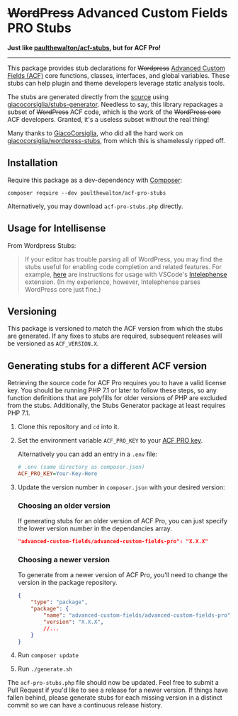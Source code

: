 # ~~WordPress~~ Advanced Custom Fields PRO Stubs

**Just like [paulthewalton/acf-stubs](https://github.com/paulthewalton/acf-stubs), but for ACF Pro!**

---

This package provides stub declarations for ~~Wordpress~~ [Advanced Custom Fields (ACF)](https://wordpress.org/) core functions, classes, interfaces, and global variables. These stubs can help plugin and theme developers leverage static analysis tools.

The stubs are generated directly from the [source](https://wpackagist.org/search?q=advanced-custom-fields&type=plugin&search=) using [giacocorsiglia/stubs-generator](https://github.com/GiacoCorsiglia/php-stubs-generator). Needless to say, this library repackages a subset of ~~WordPress~~ ACF code, which is the work of the ~~WordPress core~~ ACF developers. Granted, it's a useless subset without the real thing!

Many thanks to [GiacoCorsiglia](https://github.com/GiacoCorsiglia), who did all the hard work on [giacocorsiglia/wordpress-stubs](https://github.com/GiacoCorsiglia/wordpress-stubs), from which this is shamelessly ripped off.

## Installation

Require this package as a dev-dependency with [Composer](https://getcomposer.org):

```
composer require --dev paulthewalton/acf-pro-stubs
```

Alternatively, you may download `acf-pro-stubs.php` directly.

## Usage for Intellisense

From Wordpress Stubs:

> If your editor has trouble parsing all of WordPress, you may find the stubs useful for enabling code completion and related features. For example, [here](https://github.com/bmewburn/vscode-intelephense/issues/113) are instructions for usage with VSCode's [Intelephense](https://marketplace.visualstudio.com/items?itemName=bmewburn.vscode-intelephense-client) extension. (In my experience, however, Intelephense parses WordPress core just fine.)

## Versioning

This package is versioned to match the ACF version from which the stubs are generated. If any fixes to stubs are required, subsequent releases will be versioned as `ACF_VERSION.X`.

## Generating stubs for a different ACF version

Retrieving the source code for ACF Pro requires you to have a valid license key. You should be running PHP 7.1 or later to follow these steps, so any function definitions that are polyfills for older versions of PHP are excluded from the stubs. Additionally, the Stubs Generator package at least requires PHP 7.1.

1. Clone this repository and `cd` into it.
2. Set the environment variable `ACF_PRO_KEY` to your [ACF PRO key](https://www.advancedcustomfields.com/my-account/).

    Alternatively you can add an entry in a `.env` file:

    ```ini
    # .env (same directory as composer.json)
    ACF_PRO_KEY=Your-Key-Here
    ```

3. Update the version number in `composer.json` with your desired version:

    ### Choosing an older version

    If generating stubs for an older version of ACF Pro, you can just specify the lower version number in the dependancies array.

    ```json
    "advanced-custom-fields/advanced-custom-fields-pro": "X.X.X"
    ```

    ### Choosing a newer version
    
    To generate from a newer version of ACF Pro, you'll need to change the version in the package repository.
    
    ```json
    {
        "type": "package",
        "package": {
            "name": "advanced-custom-fields/advanced-custom-fields-pro",
            "version": "X.X.X",
            //...
        }
    }
    ```
    
4. Run `composer update`
5. Run `./generate.sh`

The `acf-pro-stubs.php` file should now be updated. Feel free to submit a Pull Request if you'd like to see a release for a newer version. If things have fallen behind, please generate stubs for each missing version in a distinct commit so we can have a continuous release history.

